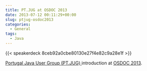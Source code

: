 ```yaml
---
title: PT.JUG at OSDOC 2013
date: 2013-07-12 00:11:29+00:00
slug: ptjug-osdoc2013
categories:
  - General
tags:
  - Java
---
```


{{< speakerdeck 8ceb92a0cbe80130e27f4e82c9a28e1f >}}

[Portugal Java User Group (PT.JUG) ](http://jug.pt/) introduction at [OSDOC 2013](http://eurosigdoc.acm.org/osdoc2013/).
